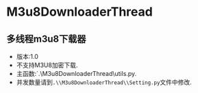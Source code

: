 # M3u8DownloaderThread
多线程m3u8下载器
---
 - 版本:1.0
 - 不支持M3U8加密下载.
 - 主函数:`.\\M3u8DownloaderThread\\utils.py.
 - 并发数量请到`.\\M3u8DownloaderThread\\Setting.py`文件中修改.
